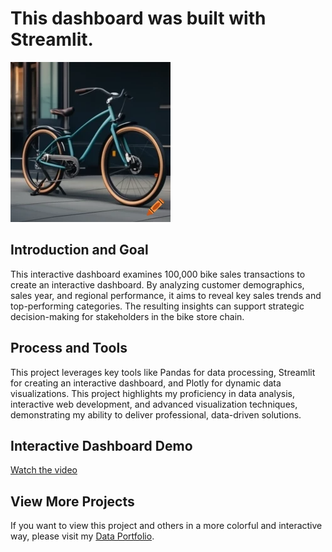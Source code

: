 # This dashboard was built with Streamlit.

![Bike Sales](Bike_Sales.png)

## **Introduction and Goal**

This interactive dashboard examines 100,000 bike sales transactions to create an interactive dashboard. By analyzing customer demographics, sales year, and regional performance, it aims to reveal key sales trends and top-performing categories. The resulting insights can support strategic decision-making for stakeholders in the bike store chain.

## **Process and Tools**

This project leverages key tools like Pandas for data processing, Streamlit for creating an interactive dashboard, and Plotly for dynamic data visualizations. This project highlights my proficiency in data analysis, interactive web development, and advanced visualization techniques, demonstrating my ability to deliver professional, data-driven solutions.

## **Interactive Dashboard Demo**

[Watch the video](demo.mov)

## **View More Projects**

If you want to view this project and others in a more colorful and interactive way, please visit my [Data Portfolio](https://evening-colt-8b1.notion.site/f595dd3847084e6bbee23433c7118572?v=24103cd1dfd04f51951c0602ad5aadd5).
